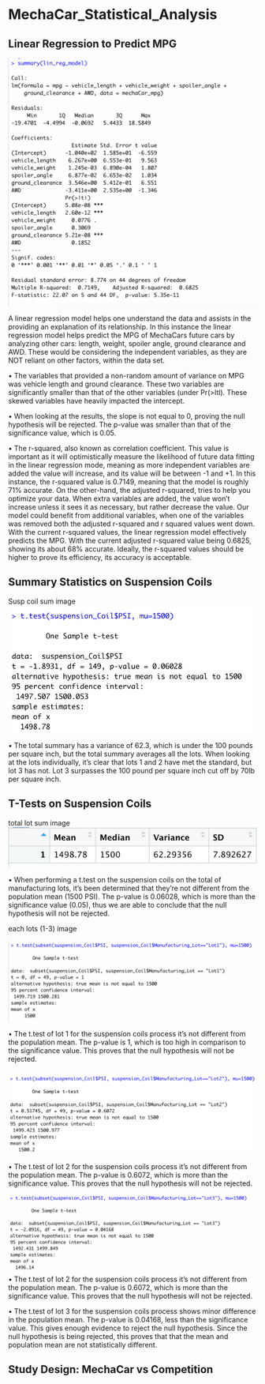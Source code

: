 # MechaCar_Statistical_Analysis

## Linear Regression to Predict MPG

![](images/lin_reg_sum.png)

A linear regression model helps one understand the data and assists in the providing an explanation of its relationship. In this instance the linear regression model helps predict the MPG of MechaCars future cars by analyzing other cars: length, weight, spoiler angle, ground clearance and AWD. These would be considering the independent variables, as they are NOT reliant on other factors, within the data set. 

•	The variables that provided a non-random amount of variance on MPG was vehicle length and ground clearance. These two variables are significantly smaller than that of the other variables (under Pr(>ltl). These skewed variables have heavily impacted the intercept. 

•	When looking at the results, the slope is not equal to 0, proving the null hypothesis will be rejected. The p-value was smaller than that of the significance value, which is 0.05. 

•	The r-squared, also known as correlation coefficient. This value is important as it will optimistically measure the likelihood of future data fitting in the linear regression mode, meaning as more independent variables are added the value will increase, and its value will be between -1 and +1. In this instance, the r-squared value is 0.7149, meaning that the model is roughly 71% accurate. On the other-hand, the adjusted r-squared, tries to help you optimize your data. When extra variables are added, the value won’t increase unless it sees it as necessary, but rather decrease the value. Our model could benefit from additional variables, when one of the variables was removed both the adjusted r-squared and r squared values went down. With the current r-squared values, the linear regression model effectively predicts the MPG.  With the current adjusted r-squared value being 0.6825, showing its about 68% accurate. Ideally, the r-squared values should be higher to prove its efficiency, its accuracy is acceptable. 

## Summary Statistics on Suspension Coils
Susp coil sum image 
![](images/susp_coil_sum.png)

•	The total summary has a variance of 62.3, which is under the 100 pounds per square inch, but the total summary averages all the lots. When looking at the lots individually, it’s clear that lots 1 and 2 have met the standard, but lot 3 has not. Lot 3 surpasses the 100 pound per square inch cut off by 70lb per square inch. 


## T-Tests on Suspension Coils

total lot sum image 
![](images/total_summary.png)

•	When performing a t.test on the suspension coils on the total of manufacturing lots, it’s been determined that they’re not different from the population mean (1500 PSI). The p-value is 0.06028, which is more than the significance value (0.05), thus we are able to conclude that the null hypothesis will not be rejected. 

each lots (1-3) image

![](images/lot1.png)

•	The t.test of lot 1 for the suspension coils process it’s not different from the population mean. The p-value is 1, which is too high in comparison to the significance value. This proves that the null hypothesis will not be rejected. 

![](images/lot2.png)

•	The t.test of lot 2 for the suspension coils process it’s not different from the population mean. The p-value is 0.6072, which is more than the significance value. This proves that the null hypothesis will not be rejected. 

![](images/lot3.png)
•	The t.test of lot 2 for the suspension coils process it’s not different from the population mean. The p-value is 0.6072, which is more than the significance value. This proves that the null hypothesis will not be rejected. 

•	The t.test of lot 3 for the suspension coils process shows minor difference in the population mean. The p-value is 0.04168, less than the significance value. This gives enough evidence to reject the null hypothesis. Since the null hypothesis is being rejected, this proves that that the mean and population mean are not statistically different. 

## Study Design: MechaCar vs Competition
